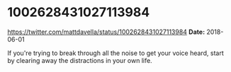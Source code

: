 # 1002628431027113984
https://twitter.com/mattdavella/status/1002628431027113984
**Date:** 2018-06-01

If you're trying to break through all the noise to get your voice heard, start by clearing away the distractions in your own life.
